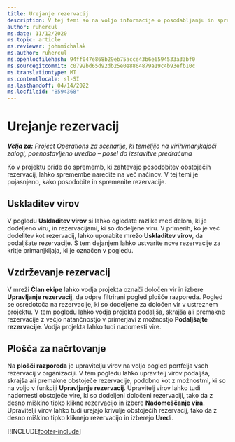 ```yaml
---
title: Urejanje rezervacij
description: V tej temi so na voljo informacije o posodabljanju in spreminjanju rezervacij.
author: ruhercul
ms.date: 11/12/2020
ms.topic: article
ms.reviewer: johnmichalak
ms.author: ruhercul
ms.openlocfilehash: 94ff047e868b29eb75acce43b6e6594533a33bf0
ms.sourcegitcommit: c0792bd65d92db25e0e8864879a19c4b93efb10c
ms.translationtype: MT
ms.contentlocale: sl-SI
ms.lasthandoff: 04/14/2022
ms.locfileid: "8594368"
---
```

# <a name="edit-bookings"></a>Urejanje rezervacij

_**Velja za:** Project Operations za scenarije, ki temeljijo na virih/manjkajoči zalogi, poenostavljeno uvedbo – posel do izstavitve predračuna_


Ko v projektu pride do sprememb, ki zahtevajo posodobitev obstoječih rezervacij, lahko spremembe naredite na več načinov. V tej temi je pojasnjeno, kako posodobite in spremenite rezervacije.

## <a name="resource-reconciliation"></a>Uskladitev virov

V pogledu **Uskladitev virov** si lahko ogledate razlike med delom, ki je dodeljeno viru, in rezervacijami, ki so dodeljene viru. V primerih, ko je več dodelitev kot rezervacij, lahko uporabite mrežo **Uskladitev virov**, da podaljšate rezervacije. S tem dejanjem lahko ustvarite nove rezervacije za kritje primanjkljaja, ki je označen v pogledu.

## <a name="maintain-bookings"></a>Vzdrževanje rezervacij

V mreži **Član ekipe** lahko vodja projekta označi določen vir in izbere **Upravljanje rezervacij**, da odpre filtrirani pogled plošče razporeda. Pogled se osredotoča na rezervacije, ki so dodeljene za določen vir v ustreznem projektu. V tem pogledu lahko vodja projekta podaljša, skrajša ali premakne rezervacije z večjo natančnostjo v primerjavi z možnostjo **Podaljšajte rezervacije**. Vodja projekta lahko tudi nadomesti vire.

## <a name="schedule-board"></a>Plošča za načrtovanje

Na **plošči razporeda** je upravitelju virov na voljo pogled portfelja vseh rezervacij v organizaciji. V tem pogledu lahko upravitelj virov podaljša, skrajša ali premakne obstoječe rezervacije, podobno kot z možnostmi, ki so na voljo v funkciji **Upravljanje rezervacij**. Upravitelj virov lahko tudi nadomesti obstoječe vire, ki so dodeljeni določeni rezervaciji, tako da z desno miškino tipko klikne rezervacijo in izbere **Nadomeščanje vira**. Upravitelji virov lahko tudi urejajo krivulje obstoječih rezervacij, tako da z desno miškino tipko kliknejo rezervacijo in izberejo **Uredi**.


[!INCLUDE[footer-include](../includes/footer-banner.md)]